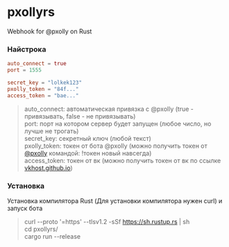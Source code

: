 # pxollyrs
Webhook for @pxolly on Rust

### Найстрока 
```toml
auto_connect = true 
port = 1555

secret_key = "lolkek123"
pxolly_token = "84f..."
access_token = "bae..."
```
> auto_connect: автоматическая привязка с @pxolly (true - привязывать, false - не привязывать) <br/>
> port: порт на котором сервер будет запущен (любое число, но лучше не трогать) <br/>
> secret_key: секретный ключ (любой текст) <br/>
> pxolly_token: токен от бота @pxolly (можно получить токен от [@pxolly](https://vk.me/pxolly) командой: !токен новый навсегда) <br/>
> access_token: токен от вк (можно получить токен от вк по ссылке [vkhost.github.io](https://vkhost.github.io)) <br/>

### Установка
Установка компилятора Rust (Для установки компилятора нужен curl) и запуск бота

> curl --proto '=https' --tlsv1.2 -sSf https://sh.rustup.rs | sh <br/>
> cd pxollyrs/ <br/>
> cargo run --release <br/>
